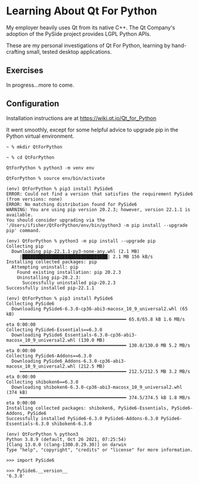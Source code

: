# Learning About Qt For Python

My employer heavily uses Qt from its native C++. The Qt Company's adoption of the PySide project provides LGPL Python APIs.

These are my personal investigations of Qt For Python, learning by hand-crafting small, tested desktop applications.


## Exercises

In progress...more to come.


## Configuration

Installation instructions are at https://wiki.qt.io/Qt_for_Python

It went smoothly, except for some helpful advice to upgrade pip in the Python virtual environment.

```
~ % mkdir QtForPython

~ % cd QtForPython

QtForPython % python3 -m venv env

QtForPython % source env/bin/activate

(env) QtForPython % pip3 install PySide6
ERROR: Could not find a version that satisfies the requirement PySide6 (from versions: none)
ERROR: No matching distribution found for PySide6
WARNING: You are using pip version 20.2.3; however, version 22.1.1 is available.
You should consider upgrading via the '/Users/ifisher/QtForPython/env/bin/python3 -m pip install --upgrade pip' command.

(env) QtForPython % python3 -m pip install --upgrade pip
Collecting pip
  Downloading pip-22.1.1-py3-none-any.whl (2.1 MB)
     |████████████████████████████████| 2.1 MB 156 kB/s 
Installing collected packages: pip
  Attempting uninstall: pip
    Found existing installation: pip 20.2.3
    Uninstalling pip-20.2.3:
      Successfully uninstalled pip-20.2.3
Successfully installed pip-22.1.1

(env) QtForPython % pip3 install PySide6                                                   
Collecting PySide6
  Downloading PySide6-6.3.0-cp36-abi3-macosx_10_9_universal2.whl (65 kB)
     ━━━━━━━━━━━━━━━━━━━━━━━━━━━━━━━━━━━━━━━━ 65.8/65.8 kB 1.6 MB/s eta 0:00:00
Collecting PySide6-Essentials==6.3.0
  Downloading PySide6_Essentials-6.3.0-cp36-abi3-macosx_10_9_universal2.whl (130.0 MB)
     ━━━━━━━━━━━━━━━━━━━━━━━━━━━━━━━━━━━━━━━━ 130.0/130.0 MB 5.2 MB/s eta 0:00:00
Collecting PySide6-Addons==6.3.0
  Downloading PySide6_Addons-6.3.0-cp36-abi3-macosx_10_9_universal2.whl (212.5 MB)
     ━━━━━━━━━━━━━━━━━━━━━━━━━━━━━━━━━━━━━━━━ 212.5/212.5 MB 3.2 MB/s eta 0:00:00
Collecting shiboken6==6.3.0
  Downloading shiboken6-6.3.0-cp36-abi3-macosx_10_9_universal2.whl (374 kB)
     ━━━━━━━━━━━━━━━━━━━━━━━━━━━━━━━━━━━━━━━━ 374.5/374.5 kB 1.8 MB/s eta 0:00:00
Installing collected packages: shiboken6, PySide6-Essentials, PySide6-Addons, PySide6
Successfully installed PySide6-6.3.0 PySide6-Addons-6.3.0 PySide6-Essentials-6.3.0 shiboken6-6.3.0

(env) QtForPython % python3
Python 3.8.9 (default, Oct 26 2021, 07:25:54) 
[Clang 13.0.0 (clang-1300.0.29.30)] on darwin
Type "help", "copyright", "credits" or "license" for more information.

>>> import PySide6

>>> PySide6.__version__
'6.3.0'
```
